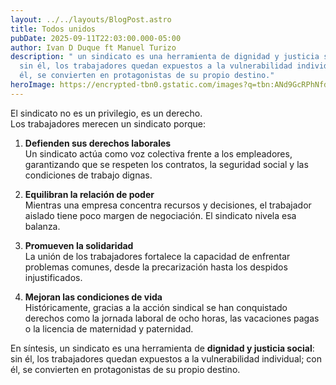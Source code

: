 ```yaml
---
layout: ../../layouts/BlogPost.astro
title: Todos unidos
pubDate: 2025-09-11T22:03:00.000-05:00
author: Ivan D Duque ft Manuel Turizo
description: " un sindicato es una herramienta de dignidad y justicia social:
  sin él, los trabajadores quedan expuestos a la vulnerabilidad individual; con
  él, se convierten en protagonistas de su propio destino."
heroImage: https://encrypted-tbn0.gstatic.com/images?q=tbn:ANd9GcRPhNfdASXZgRn0b8Y9zJyN-vrtalr9cthnqQ&s
---
```

El sindicato no es un privilegio, es un derecho.  
Los trabajadores merecen un sindicato porque:

1. **Defienden sus derechos laborales**  
   Un sindicato actúa como voz colectiva frente a los empleadores, garantizando que se respeten los contratos, la seguridad social y las condiciones de trabajo dignas.

2. **Equilibran la relación de poder**  
   Mientras una empresa concentra recursos y decisiones, el trabajador aislado tiene poco margen de negociación. El sindicato nivela esa balanza.

3. **Promueven la solidaridad**  
   La unión de los trabajadores fortalece la capacidad de enfrentar problemas comunes, desde la precarización hasta los despidos injustificados.

4. **Mejoran las condiciones de vida**  
   Históricamente, gracias a la acción sindical se han conquistado derechos como la jornada laboral de ocho horas, las vacaciones pagas o la licencia de maternidad y paternidad.

En síntesis, un sindicato es una herramienta de **dignidad y justicia social**: sin él, los trabajadores quedan expuestos a la vulnerabilidad individual; con él, se convierten en protagonistas de su propio destino.
